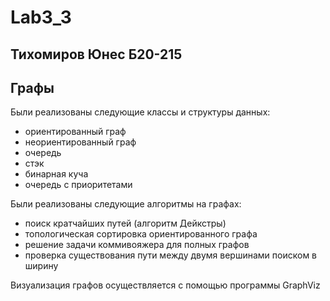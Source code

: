# Lab3_3
## Тихомиров Юнес Б20-215
## Графы

Были реализованы следующие классы и структуры данных:
- ориентированный граф
- неориентированный граф
- очередь
- стэк
- бинарная куча
- очередь с приоритетами

Были реализованы следующие алгоритмы на графах:
- поиск кратчайших путей (алгоритм Дейкстры)
- топологическая сортировка ориентированного графа
- решение задачи коммивояжера для полных графов
- проверка существования пути между двумя вершинами поиском в ширину

Визуализация графов осуществляется с помощью программы GraphViz


